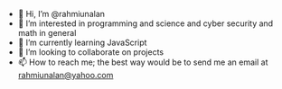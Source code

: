 - 👋 Hi, I’m @rahmiunalan
- 👀 I’m interested in programming and science and cyber security and math in general
- 🌱 I’m currently learning JavaScript
- 💞️ I’m looking to collaborate on projects 
- 📫 How to reach me; the best way would be to send me an email at rahmiunalan@yahoo.com

<!---
rahmiunalan/rahmiunalan is a ✨ special ✨ repository because its `README.md` (this file) appears on your GitHub profile.
You can click the Preview link to take a look at your changes.
--->
